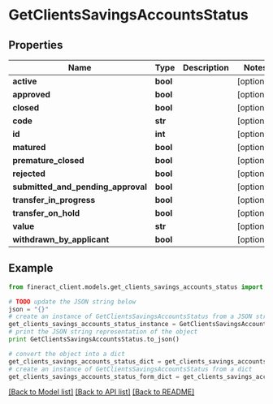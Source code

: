 # GetClientsSavingsAccountsStatus


## Properties

Name | Type | Description | Notes
------------ | ------------- | ------------- | -------------
**active** | **bool** |  | [optional] 
**approved** | **bool** |  | [optional] 
**closed** | **bool** |  | [optional] 
**code** | **str** |  | [optional] 
**id** | **int** |  | [optional] 
**matured** | **bool** |  | [optional] 
**premature_closed** | **bool** |  | [optional] 
**rejected** | **bool** |  | [optional] 
**submitted_and_pending_approval** | **bool** |  | [optional] 
**transfer_in_progress** | **bool** |  | [optional] 
**transfer_on_hold** | **bool** |  | [optional] 
**value** | **str** |  | [optional] 
**withdrawn_by_applicant** | **bool** |  | [optional] 

## Example

```python
from fineract_client.models.get_clients_savings_accounts_status import GetClientsSavingsAccountsStatus

# TODO update the JSON string below
json = "{}"
# create an instance of GetClientsSavingsAccountsStatus from a JSON string
get_clients_savings_accounts_status_instance = GetClientsSavingsAccountsStatus.from_json(json)
# print the JSON string representation of the object
print GetClientsSavingsAccountsStatus.to_json()

# convert the object into a dict
get_clients_savings_accounts_status_dict = get_clients_savings_accounts_status_instance.to_dict()
# create an instance of GetClientsSavingsAccountsStatus from a dict
get_clients_savings_accounts_status_form_dict = get_clients_savings_accounts_status.from_dict(get_clients_savings_accounts_status_dict)
```
[[Back to Model list]](../README.md#documentation-for-models) [[Back to API list]](../README.md#documentation-for-api-endpoints) [[Back to README]](../README.md)



